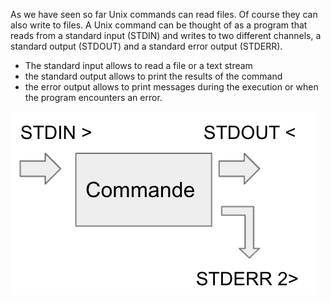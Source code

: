 As we have seen so far Unix commands can read files. Of course they can also write to files.
A Unix command can be thought of as a program that reads from a standard input (STDIN) and writes to two different channels, a standard output (STDOUT) and a standard error output (STDERR). 

- The standard input allows to read a file or a text stream
- the standard output allows to print the results of the command
- the error output allows to print messages during the execution or when the program encounters an error.
 
![](./assets/io_cmd.png)